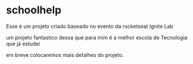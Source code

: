 # schoolhelp

Esse é um projeto criado baseado no evento da rocketseat Ignite Lab

um projeto fantastico dessa que para mim é a melhor escola de Tecnologia que já estudei

em breve colocaremos mais detalhes do projeto.

